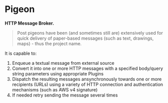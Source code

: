 # Pigeon

**HTTP Message Broker.**

> Post pigeons have been (and sometimes still are) extensively used for quick delivery of paper-based messages (such as text, drawings, maps) - thus the project name.

It is capable to:
1) Enqueue a textual message from external source
2) Convert it into one or more HTTP messages with a specified body/query string parameters using appropriate Plugins
3) Dispatch the resulting messages ansynchronously towards one or more recipients (URLs) using a variety of HTTP connection and authentication mechanisms (such as AWS v4 signature)
4) If needed retry sending the message several times

